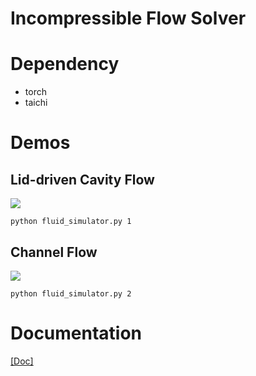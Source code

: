 
# Incompressible Flow Solver

# Dependency
- torch
- taichi

# Demos

## Lid-driven Cavity Flow
[![](https://drive.google.com/uc?export=view&id=15vic8liLS1S-GCi6aMz8f9HAbDaG6L3w)](https://drive.google.com/uc?export=view&id=1iiEMHh3aWWpLO_PuHu5vP12Zvhz3cAMF)
```
python fluid_simulator.py 1
```

## Channel Flow
[![](https://drive.google.com/uc?export=view&id=1uF7A6BL8RMqOAglIxc6W1rN-GbyjvIVo)](https://drive.google.com/uc?export=view&id=1qebuGWDuIolN73edombjiqttBAkvoLgD)
```
python fluid_simulator.py 2
```

# Documentation
[[Doc]](https://drive.google.com/uc?export=view&id=1I7wJZb8_x3IZA_KFsFEL2Yt-oB1j4N1m)
